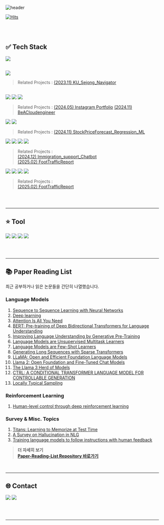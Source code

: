 <!--헤더 표시-->
![header](https://capsule-render.vercel.app/api?type=Cylinder&theme=tokyonight&height=150&text=SeongBeen's%20GitHub🧑‍💻&fontSize=45&animation=twinkling)

<!--방문자수 표시-->
[![Hits](https://hits.seeyoufarm.com/api/count/incr/badge.svg?url=https%3A%2F%2Fgithub.com%2FSamdo3&count_bg=%237EAEE5&title_bg=%23555555&icon=&icon_color=%23E7E7E7&title=GITHUB&edge_flat=false)](https://hits.seeyoufarm.com)

<!--프로필 카드 표시-->
<!--![Anurag's GitHub stats](https://github-readme-stats.vercel.app/api?username=Samdo3&count_private=true&show_icons=true&theme=tokyonight)-->

<!--버튼 표시-->
<!--<a href="버튼을 눌렀을 때 이동할 링크" target="_blank"><img src="https://img.shields.io/badge/뱃지레이블-배경색?style=뱃지모양&logo=로고&logoColor=로고색상"/></a>-->


<br>
<br>

## ✅ Tech Stack
<!--c++ 마크 표시-->
<a href="" target="_blank"><img src="https://img.shields.io/badge/c++-00599C?style=for-the-badge&logo=c%2B%2B&logoColor=white"></a>  
<br>
<!--flutter 마크 표시-->
<a href="https://flutter.dev/" target="_blank"><img src="https://img.shields.io/badge/flutter-02569B?style=for-the-badge&logo=flutter&logoColor=white"></a>      
> Related Projects : [(2023.11) KU_Sejong_Navigator](https://github.com/Samdo3/KU_Sejong_Navigator)
<br>
<!--html,css,js 마크 표시-->
<a href="" target="_blank"><img src="https://img.shields.io/badge/html5-E34F26?style=for-the-badge&logo=html5&logoColor=white"></a>
<a href="" target="_blank"><img src="https://img.shields.io/badge/css3-1572B6?style=for-the-badge&logo=css3&logoColor=white"></a>
<a href="" target="_blank"><img src="https://img.shields.io/badge/javascript-F7DF1E?style=for-the-badge&logo=javascript&logoColor=black"></a>

> Related Projects : [(2024.05) Instagram Portfolio](https://samdo3.github.io) [(2024.11) BeACloudengineer](https://github.com/Samdo3/BeACloudengineer) 

<!-- python 마크 표시-->
<a href="https://www.python.org/" target="_blank"><img src="https://img.shields.io/badge/python-3776AB?style=for-the-badge&logo=python&logoColor=white"></a>
<a href="https://scikit-learn.org/stable/" target="_blank"><img src="https://img.shields.io/badge/scikitlearn-F7931E?style=for-the-badge&logo=scikitlearn&logoColor=white"></a>
   
> Related Projects :
[(2024.11) StockPriceForecast_Regression_ML](https://github.com/Samdo3/StockPriceForecast_Regression_ML)

<a href="https://azure.microsoft.com/ko-kr/products/ai-services/openai-service" target="_blank"><img src="https://img.shields.io/badge/openai-412991?style=for-the-badge&logo=openai&logoColor=white"></a>
<a href="https://fastapi.tiangolo.com/ko/" target="_blank"><img src="https://img.shields.io/badge/fastapi-009688?style=for-the-badge&logo=fastapi&logoColor=white"></a>
<a href="" target="_blank"><img src="https://img.shields.io/badge/nginx-009639?style=for-the-badge&logo=nginx&logoColor=white"></a>
<a href="https://www.docker.com/" target="_blank"><img src="https://img.shields.io/badge/docker-2496ED?style=for-the-badge&logo=docker&logoColor=white"></a>
   
> Related Projects :   
[(2024.12) Immigration_support_Chatbot](https://github.com/Samdo3/Immigration_support_Chatbot)   
[(2025.02) FootTrafficReport](https://github.com/MSAI3rdTeam5/FootTrafficReport)


<a href="" target="_blank"><img src="https://img.shields.io/badge/postgresql-4169E1?style=for-the-badge&logo=postgresql&logoColor=white"></a>
<a href="" target="_blank"><img src="https://img.shields.io/badge/celery-37814A?style=for-the-badge&logo=celery&logoColor=white"></a>
<a href="" target="_blank"><img src="https://img.shields.io/badge/sqlalchemy-D71F00?style=for-the-badge&logo=sqlalchemy&logoColor=white"></a>
<a href="" target="_blank"><img src="https://img.shields.io/badge/redis-FF4438?style=for-the-badge&logo=redis&logoColor=white"></a>

> Related Projects :   
[(2025.02) FootTrafficReport](https://github.com/MSAI3rdTeam5/FootTrafficReport)



<br>
<br>

---



## ⭐ Tool
<a href="https://developer.android.com/studio?hl=ko" target="_blank"><img src="https://img.shields.io/badge/androidstudio-3DDC84?style=for-the-badge&logo=androidstudio&logoColor=white"/></a> <a href="https://www.jetbrains.com/pycharm/promo/?source=google&medium=cpc&campaign=APAC_en_KR_PyCharm_Branded&term=pycharm&content=603858677940&gclid=CjwKCAiAq4KuBhA6EiwArMAw1L4ozAIrEsAWzQ0lEA6FPBwXjCVyQjOw8tMEiWOliXjhcnfmeEIM8BoC7SIQAvD_BwE" target="_blank"><img src="https://img.shields.io/badge/pycharm-000000?style=for-the-badge&logo=pycharm&logoColor=white"/></a> <a href="https://code.visualstudio.com/" target="_blank"><img src="https://img.shields.io/badge/visualstudiocode-007ACC?style=for-the-badge&logo=visualstudiocode&logoColor=white"/></a> <a href="" target="_blank"><img src="https://img.shields.io/badge/azure-007ACC?style=for-the-badge&logo=azure&logoColor=white"/></a>

<br>
<br>

---

## 📚 Paper Reading List
최근 공부하거나 읽은 논문들을 간단히 나열했습니다.

### Language Models
1. [Sequence to Sequence Learning with Neural Networks](https://arxiv.org/abs/1409.3215)  
2. [Deep learning](https://www.nature.com/articles/nature14539)  
3. [Attention Is All You Need](https://arxiv.org/abs/1706.03762)  
4. [BERT: Pre-training of Deep Bidirectional Transformers for Language Understanding](https://arxiv.org/abs/1810.04805)  
5. [Improving Language Understanding by Generative Pre-Training](https://cdn.openai.com/research-covers/language-unsupervised/language_understanding_paper.pdf)  
6. [Language Models are Unsupervised Multitask Learners](https://cdn.openai.com/better-language-models/language_models_are_unsupervised_multitask_learners.pdf)  
7. [Language Models are Few-Shot Learners](https://arxiv.org/abs/2005.14165)  
8. [Generating Long Sequences with Sparse Transformers](https://arxiv.org/abs/1904.10509)  
9. [LLaMA: Open and Efficient Foundation Language Models](https://arxiv.org/abs/2302.13971)  
10. [Llama 2: Open Foundation and Fine-Tuned Chat Models](https://arxiv.org/abs/2307.09288)  
11. [The Llama 3 Herd of Models](https://arxiv.org/abs/2407.21783)
12. [CTRL: A CONDITIONAL TRANSFORMER LANGUAGE MODEL FOR CONTROLLABLE GENERATION](https://arxiv.org/abs/1909.05858)  
13. [Locally Typical Sampling](https://arxiv.org/abs/2302.01318)

### Reinforcement Learning
1. [Human-level control through deep reinforcement learning](https://www.nature.com/articles/nature14236)

### Survey & Misc. Topics
1. [Titans: Learning to Memorize at Test Time](https://arxiv.org/abs/2307.03179)  
2. [A Survey on Hallucination in NLG](https://arxiv.org/abs/2211.06407)  
3. [Training language models to follow instructions with human feedback](https://arxiv.org/abs/2203.02155)



> **더 자세히 보기**  
> **[Paper-Reading-List Repository 바로가기](https://github.com/Samdo3/Paper-Reading-List)**

<br>

---




## 🌐 Contact
<a href="" target="_blank"><img src="https://img.shields.io/badge/clcleh123@gmail.com-EA4335?style=for-the-badge&logo=Gmail&logoColor=FFFFFF"/></a> <a href="https://samdo3.tistory.com/" target="_blank"><img src="https://img.shields.io/badge/My Blog-000000?style=for-the-badge&logo=tistory&logoColor=FFFFFF"/></a> 

<br>
<br>

---



<!--
**Samdo3/Samdo3** is a ✨ _special_ ✨ repository because its `README.md` (this file) appears on your GitHub profile.

Here are some ideas to get you started:

- 🔭 I’m currently working on ...
- 🌱 I’m currently learning ...
- 👯 I’m looking to collaborate on ...
- 🤔 I’m looking for help with ...
- 💬 Ask me about ...
- 📫 How to reach me: ...
- 😄 Pronouns: ...
- ⚡ Fun fact: ...
-->
